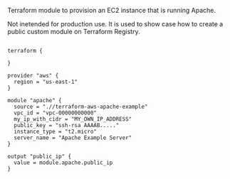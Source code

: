 Terraform module to provision an EC2 instance that is running Apache. 

Not inetended for production use. It is used to show case how to create a public custom module on Terraform Registry. 

```hcl

terraform {
  
}

provider "aws" {
  region = "us-east-1"
}

module "apache" {
  source = ".//terraform-aws-apache-example"
  vpc_id = "vpc-00000000000"
  my_ip_with_cidr = "MY_OWN_IP_ADDRESS"
  public_key = "ssh-rsa AAAAB....."
  instance_type = "t2.micro"
  server_name = "Apache Example Server"
}

output "public_ip" {
  value = module.apache.public_ip
}

```